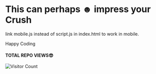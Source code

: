 # This can perhaps ☻ impress your Crush
link mobile.js instead of script.js in index.html to work in mobile.

Happy Coding
#### TOTAL REPO VIEWS😎
![Visitor Count](https://profile-counter.glitch.me/Crushcode.github.io/count.svg)
